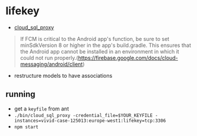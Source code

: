
# lifekey

- [cloud_sql_proxy](https://cloud.google.com/sql/docs/mysql-connect-proxy)

> If FCM is critical to the Android app's function, be sure to set minSdkVersion 8 or higher in the app's build.gradle. This ensures that the Android app cannot be installed in an environment in which it could not run properly.(https://firebase.google.com/docs/cloud-messaging/android/client)

- restructure models to have associations

## running

- get a `keyfile` from ant
- `./bin/cloud_sql_proxy -credential_file=$YOUR_KEYFILE -instances=vivid-case-125013:europe-west1:lifekey=tcp:3306`
- `npm start`